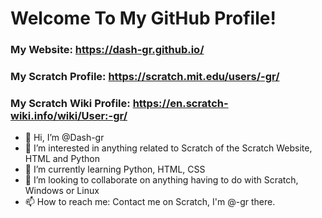 # Welcome To My GitHub Profile!
### My Website: https://dash-gr.github.io/
### My Scratch Profile: https://scratch.mit.edu/users/-gr/
### My Scratch Wiki Profile: https://en.scratch-wiki.info/wiki/User:-gr/

- 👋 Hi, I’m @Dash-gr
- 👀 I’m interested in anything related to Scratch of the Scratch Website, HTML and Python
- 🌱 I’m currently learning Python, HTML, CSS
- 💞️ I’m looking to collaborate on anything having to do with Scratch, Windows or Linux
- 📫 How to reach me: Contact me on Scratch, I'm @-gr there.


<!---
Dash-gr/Dash-gr is a ✨ special ✨ repository because its `README.md` (this file) appears on your GitHub profile.
You can click the Preview link to take a look at your changes.
--->
